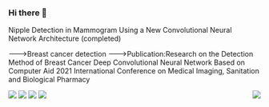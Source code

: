 ### Hi there 👋

<!--
**Mengfan-Li/Mengfan-Li** is a ✨ _special_ ✨ repository because its `README.md` (this file) appears on your GitHub profile.

Here are some ideas to get you started:

- 🔭I’m currently working on medical image analysis
--->Nipple Detection in Mammogram Using a New Convolutional Neural Network Architecture (completed)
--->Breast cancer detection
      --->Publication:Research on the Detection Method of Breast Cancer Deep Convolutional Neural Network Based on
Computer Aid 
2021 International Conference on Medical Imaging, Sanitation and Biological Pharmacy 


<img align="right" src="https://github-readme-stats.vercel.app/api?username=Mengfan-Li&show_icons=true&count_private=true&hide=prs&theme=highcontrast">

[![](https://img.shields.io/badge/-Python-3776AB?style=flat-square&logo=Python&logoColor=ffffff)](https://www.python.org/)
[![](https://img.shields.io/badge/-Pycharm-000000?style=flat-square&logo=Pychram&logoColor=ffffff)](https://www.jetbrains.com/)
[![](https://img.shields.io/badge/-Pytorch-EE4C2C?style=flat-square&logo=Pytorch&logoColor=ffffff)](https://pytorch.org/)
[![](https://img.shields.io/badge/-jupyter-F37626?style=flat-square&logo=jupyter&logoColor=ffffff)](https://jupyter.org/)





